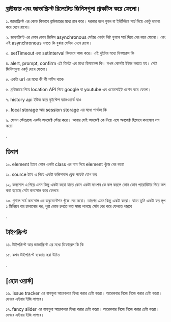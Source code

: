 ## ব্রাউজার এবং জাভাস্ক্রিপ্ট রিলেটেড জিনিসগুলা প্রাকটিস করে ফেলো।

১. জাভাস্ক্রিপ্ট এর কোড কিভাবে ব্রাউজারের মধ্যে রান করে। দরকার হলে গুগল বা ইউটিউবে সার্চ দিয়ে একটু ভালো করে দেখে রাখো।

২. জাভাস্ক্রিপ্ট এর কোন কোন জিনিস asynchronous সেটার একটা লিষ্ট গুগলে সার্চ দিয়ে বের করে ফেলো। এবং এই asynchronous বলতে কি বুঝায় সেটাও দেখে রাখো।

৩. setTimeout এবং setInterval কিভাবে কাজ করে। এই দুইটার মধ্যে ডিফারেন্স কি

৪. alert, prompt, confirm এই তিনটা এর মধ্যে ডিফারেন্স কি। কখন কোনটা ইউজ করতে হয়। সেই জিনিসগুলা একটু দেখে ফেলো।

৫. একটা url এর মধ্যে কী কী পার্টস থাকে

৬. ব্রাউজারে গিয়ে location API দিয়ে google বা youtube এর ওয়েবসাইট ওপেন করে ফেলো।

৭. history api ইউজ করে দুইস্টেপ ব্যাকওয়ার্ড যাও

৮. local storage আর session storage এর মধ্যে পার্থক্য কি

৯. সেশন স্টোরেজে একটা অবজেক্ট স্টোর করো। আবার সেই অবজেক্ট কে নিয়ে এসে অবজেক্ট হিসেবে কনসোল লগ করো

.

## ডিবাগ

১০. element ট্যাবে কোন একটা class এর নাম দিয়ে element খুঁজে বের করো

১১. source ট্যাব এ গিয়ে একটা কন্ডিশনাল ব্রেক পয়েন্ট যোগ কর

১২. কনসোল এ গিয়ে এমন কিছু একটা করো যাতে কোন একটা ফাংশন কে কল করলে কোন কোন প্যারামিটার দিয়ে কল করা হয়েছে সেটা কনসোল করে ফেলবে

১৩. গুগলে সার্চ কনসোল এর ডকুমেন্টেশন খুঁজে বের করো। তারপর এমন কিছু একটা করো। যাতে তুমি একটা ফর লুপ ১ মিলিয়ন বার চালানোর পর, পুরা কোড চলতে কত সময় লাগছে সেটা বের করে ফেলতে পারবে

.

## টাইপস্ক্রিপ্ট

১৪. টাইপস্ক্রিপ্ট আর জাভাস্ক্রিপ্ট এর মধ্যে ডিফারেন্স কি কি

১৫. কখন টাইপস্ক্রিপ্ট ব্যবহার করা উচিত

.

## [হোম ওয়ার্ক]

১৬. Issue tracker এর বাগগুলা আরেকবার ফিক্স করার চেষ্টা করো। আরেকবার নিজে নিজে করার চেষ্টা করো। দেখবে এইবার ইজি লাগবে।

১৭. fancy slider এর বাগগুলা আরেকবার ফিক্স করার চেষ্টা করো। আরেকবার নিজে নিজে করার চেষ্টা করো। দেখবে এইবার ইজি লাগবে।
